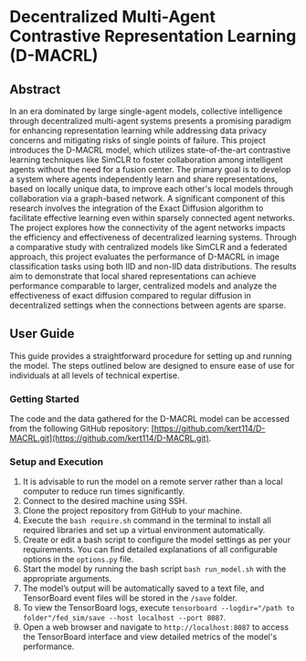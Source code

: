 # Decentralized Multi-Agent Contrastive Representation Learning (D-MACRL)

## Abstract
In an era dominated by large single-agent models, collective intelligence through decentralized multi-agent systems presents a promising paradigm for enhancing representation learning while addressing data privacy concerns and mitigating risks of single points of failure. This project introduces the D-MACRL model, which utilizes state-of-the-art contrastive learning techniques like SimCLR to foster collaboration among intelligent agents without the need for a fusion center. The primary goal is to develop a system where agents independently learn and share representations, based on locally unique data, to improve each other's local models through collaboration via a graph-based network. A significant component of this research involves the integration of the Exact Diffusion algorithm to facilitate effective learning even within sparsely connected agent networks. The project explores how the connectivity of the agent networks impacts the efficiency and effectiveness of decentralized learning systems. Through a comparative study with centralized models like SimCLR and a federated approach, this project evaluates the performance of D-MACRL in image classification tasks using both IID and non-IID data distributions. The results aim to demonstrate that local shared representations can achieve performance comparable to larger, centralized models and analyze the effectiveness of exact diffusion compared to regular diffusion in decentralized settings when the connections between agents are sparse.

## User Guide

This guide provides a straightforward procedure for setting up and running the model. The steps outlined below are designed to ensure ease of use for individuals at all levels of technical expertise.

### Getting Started
The code and the data gathered for the D-MACRL model can be accessed from the following GitHub repository:
[https://github.com/kert114/D-MACRL.git](https://github.com/kert114/D-MACRL.git).

### Setup and Execution
1. It is advisable to run the model on a remote server rather than a local computer to reduce run times significantly.
2. Connect to the desired machine using SSH.
3. Clone the project repository from GitHub to your machine.
4. Execute the `bash require.sh` command in the terminal to install all required libraries and set up a virtual environment automatically.
5. Create or edit a bash script to configure the model settings as per your requirements. You can find detailed explanations of all configurable options in the `options.py` file.
6. Start the model by running the bash script `bash run_model.sh` with the appropriate arguments.
7. The model’s output will be automatically saved to a text file, and TensorBoard event files will be stored in the `/save` folder.
8. To view the TensorBoard logs, execute `tensorboard --logdir="/path to folder"/fed_sim/save --host localhost --port 8087`.
9. Open a web browser and navigate to `http://localhost:8087` to access the TensorBoard interface and view detailed metrics of the model's performance.

